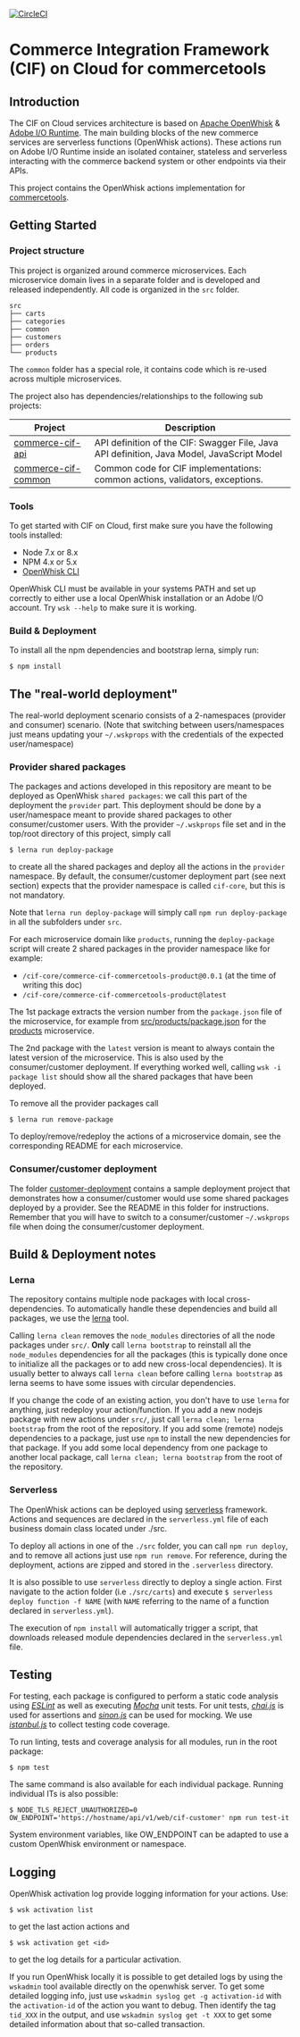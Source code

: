 [![CircleCI](https://circleci.com/gh/adobe/commerce-cif-commercetools.svg?style=svg)](https://circleci.com/gh/adobe/commerce-cif-commercetools)

# Commerce Integration Framework (CIF) on Cloud for commercetools

## Introduction

The CIF on Cloud services architecture is based on [Apache OpenWhisk](https://openwhisk.apache.org) & [Adobe I/O Runtime](https://www.adobe.io/apis/cloudplatform/runtime.html). The main building blocks of the new commerce services are serverless functions (OpenWhisk actions). These actions run on Adobe I/O Runtime inside an isolated container, stateless and serverless interacting with the commerce backend system or other endpoints via their APIs. 

This project contains the OpenWhisk actions implementation for [commercetools](https://commercetools.com).

## Getting Started

### Project structure

This project is organized around commerce microservices. Each microservice domain lives in a separate folder and is developed and released independently. All code is organized in the `src` folder.

```
src
├── carts
├── categories
├── common
├── customers
├── orders
└── products
```

The `common` folder has a special role, it contains code which is re-used across multiple microservices.

The project also has dependencies/relationships to the following sub projects:

|  Project | Description |
| ------------- | ------------- |
| [commerce-cif-api](https://github.com/adobe/commerce-cif-api) | API definition of the CIF: Swagger File, Java API definition, Java Model, JavaScript Model  |
| [commerce-cif-common](https://github.com/adobe/commerce-cif-common) | Common code for CIF implementations: common actions, validators, exceptions. |

### Tools

To get started with CIF on Cloud, first make sure you have the following tools installed:
* Node 7.x or 8.x
* NPM 4.x or 5.x
* [OpenWhisk CLI](https://github.com/apache/incubator-openwhisk-cli/releases)

OpenWhisk CLI must be available in your systems PATH and set up correctly to either use a local OpenWhisk installation or an Adobe I/O account. Try `wsk --help` to make sure it is working.

### Build & Deployment

To install all the npm dependencies and bootstrap lerna, simply run:
```
$ npm install
```

## The "real-world deployment"

The real-world deployment scenario consists of a 2-namespaces (provider and consumer) scenario. 
(Note that switching between users/namespaces just means updating your `~/.wskprops` with the credentials of the expected user/namespace)

### Provider shared packages
The packages and actions developed in this repository are meant to be deployed as OpenWhisk `shared packages`: we call this part of the deployment the `provider` part. This deployment should be done by a user/namespace meant to provide shared packages to other consumer/customer users. With the provider `~/.wskprops` file set and in the top/root directory of this project, simply call

```
$ lerna run deploy-package
```

to create all the shared packages and deploy all the actions in the `provider` namespace. By default, the consumer/customer deployment part (see next section) expects that the provider namespace is called `cif-core`, but this is not mandatory.

Note that `lerna run deploy-package` will simply call `npm run deploy-package` in all the subfolders under `src`.

For each microservice domain like `products`, running the `deploy-package` script will create 2 shared packages in the provider namespace like for example:
* `/cif-core/commerce-cif-commercetools-product@0.0.1` (at the time of writing this doc)
* `/cif-core/commerce-cif-commercetools-product@latest`

The 1st package extracts the version number from the `package.json` file of the microservice, for example from [src/products/package.json](src/products/package.json) for the [products](src/products) microservice.

The 2nd package with the `latest` version is meant to always contain the latest version of the microservice. This is also used by the consumer/customer deployment. If everything worked well, calling `wsk -i package list` should show all the shared packages that have been deployed.

To remove all the provider packages call
```
$ lerna run remove-package
```
To deploy/remove/redeploy the actions of a microservice domain, see the corresponding README for each microservice.

### Consumer/customer deployment
The folder [customer-deployment](customer-deployment) contains a sample deployment project that demonstrates how a consumer/customer would use some shared packages deployed by a provider. See the README in this folder for instructions. Remember that you will have to switch to a consumer/customer `~/.wskprops` file when doing the consumer/customer deployment.

## Build & Deployment notes

### Lerna
The repository contains multiple node packages with local cross-dependencies. To automatically handle these dependencies and build all packages, we use the [lerna](https://github.com/lerna/lerna) tool.

Calling `lerna clean` removes the `node_modules` directories of all the node packages under `src/`. **Only** call `lerna bootstrap` to reinstall all the `node_modules` dependencies for all the packages (this is typically done once to initialize all the packages or to add new cross-local dependencies). It is usually better to always call `lerna clean` before calling `lerna bootstrap` as lerna seems to have some issues with circular dependencies.

If you change the code of an existing action, you don't have to use `lerna` for anything, just redeploy your action/function. If you add a new nodejs package with new actions under `src/`, just call `lerna clean; lerna bootstrap` from the root of the repository. If you add some (remote) nodejs dependencies to a package, just use `npm` to install the new dependencies for that package. If you add some local dependency from one package to another local package, call `lerna clean; lerna bootstrap` from the root of the repository.

### Serverless
The OpenWhisk actions can be deployed using [serverless](https://serverless.com/framework/docs/providers/openwhisk/) framework.
Actions and sequences are declared in the `serverless.yml` file of each business domain class located under ./src. 

To deploy all actions in one of the `./src` folder, you can call `npm run deploy`, and to remove all actions just use `npm run remove`. 
For reference, during the deployment, actions are zipped and stored in the `.serverless` directory.

It is also possible to use `serverless` directly to deploy a single action. First navigate to the action folder (i.e `./src/carts`) and execute `$ serverless deploy function -f NAME` (with `NAME` referring to the name of a function declared in `serverless.yml`). 

The execution of `npm install` will automatically trigger a script, that downloads released module dependencies declared in the
`serverless.yml` file.

## Testing
For testing, each package is configured to perform a static code analysis using *[ESLint](http://eslint.org/)* as well as executing
*[Mocha](https://mochajs.org/)* unit tests. For unit tests, *[chai.js](http://chaijs.com/)* is used for assertions and
*[sinon.js](http://sinonjs.org/)* can be used for mocking. We use *[istanbul.js](https://github.com/istanbuljs/nyc)* to collect testing code coverage.

To run linting, tests and coverage analysis for all modules, run in the root package:
```
$ npm test

```
The same command is also available for each individual package. Running individual ITs is also possible:

```
$ NODE_TLS_REJECT_UNAUTHORIZED=0 OW_ENDPOINT='https://hostname/api/v1/web/cif-customer' npm run test-it
```
System environment variables, like OW_ENDPOINT can be adapted to use a custom OpenWhisk environment or namespace.

## Logging

OpenWhisk activation log provide logging information for your actions. Use:
```
$ wsk activation list
```
to get the last action actions and 
```
$ wsk activation get <id>
```
to get the log details for a particular activation.

If you run OpenWhisk locally it is possible to get detailed logs by using the `wskadmin` tool available directly on the openwhisk server.
To get some detailed logging info, just use `wskadmin syslog get -g activation-id` with the `activation-id` of the action you want to debug. Then identify the tag `tid_XXX` in the output, and use `wskadmin syslog get -t XXX` to get some detailed information about that so-called transaction.